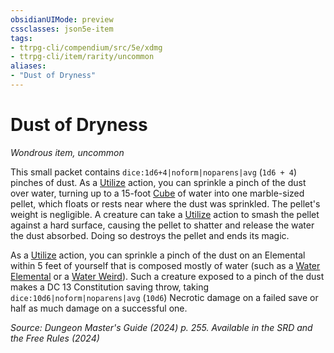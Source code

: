 ```yaml
---
obsidianUIMode: preview
cssclasses: json5e-item
tags:
- ttrpg-cli/compendium/src/5e/xdmg
- ttrpg-cli/item/rarity/uncommon
aliases: 
- "Dust of Dryness"
---
```

# Dust of Dryness
*Wondrous item, uncommon*  



This small packet contains `dice:1d6+4|noform|noparens|avg` (`1d6 + 4`) pinches of dust. As a [Utilize](Інструменти%20ДМ/CLI/rules/actions.md#Utilize) action, you can sprinkle a pinch of the dust over water, turning up to a 15-foot [Cube](Інструменти%20ДМ/CLI/rules/variant-rules/cube-area-of-effect-xphb.md) of water into one marble-sized pellet, which floats or rests near where the dust was sprinkled. The pellet's weight is negligible. A creature can take a [Utilize](Інструменти%20ДМ/CLI/rules/actions.md#Utilize) action to smash the pellet against a hard surface, causing the pellet to shatter and release the water the dust absorbed. Doing so destroys the pellet and ends its magic.

As a [Utilize](Інструменти%20ДМ/CLI/rules/actions.md#Utilize) action, you can sprinkle a pinch of the dust on an Elemental within 5 feet of yourself that is composed mostly of water (such as a [Water Elemental](Інструменти%20ДМ/CLI/bestiary/elemental/water-elemental-xmm.md) or a [Water Weird](Інструменти%20ДМ/CLI/bestiary/elemental/water-weird-xmm.md)). Such a creature exposed to a pinch of the dust makes a DC 13 Constitution saving throw, taking `dice:10d6|noform|noparens|avg` (`10d6`) Necrotic damage on a failed save or half as much damage on a successful one.

*Source: Dungeon Master's Guide (2024) p. 255. Available in the <span title='Systems Reference Document (5.2)'>SRD</span> and the Free Rules (2024)*